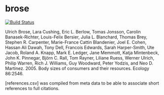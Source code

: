 # brose
[![Build Status](https://travis-ci.org/globalbioticinteractions/brose.svg?branch=master)](https://travis-ci.org/globalbioticinteractions/brose)

Ulrich Brose, Lara Cushing, Eric L. Berlow, Tomas Jonsson, Carolin Banasek-Richter, Louis-Felix Bersier, Julia L. Blanchard, Thomas Brey, Stephen R. Carpenter, Marie-France Cattin Blandenier, Joel E. Cohen, Hassan Ali Dawah, Tony Dell, Francois Edwards, Sarah Harper-Smith, Ute Jacob, Roland A. Knapp, Mark E. Ledger, Jane Memmott, Katja Mintenbeck, John K. Pinnegar, Björn C. Rall, Tom Rayner, Liliane Ruess, Werner Ulrich, Philip Warren, Rich J. Williams, Guy Woodward, Peter Yodzis, and Neo D. Martinez. 2005. Body sizes of consumers and their resources. Ecology 86:2546.

[references.csv] was compiled from meta data to be able to associate short references to full citations.

